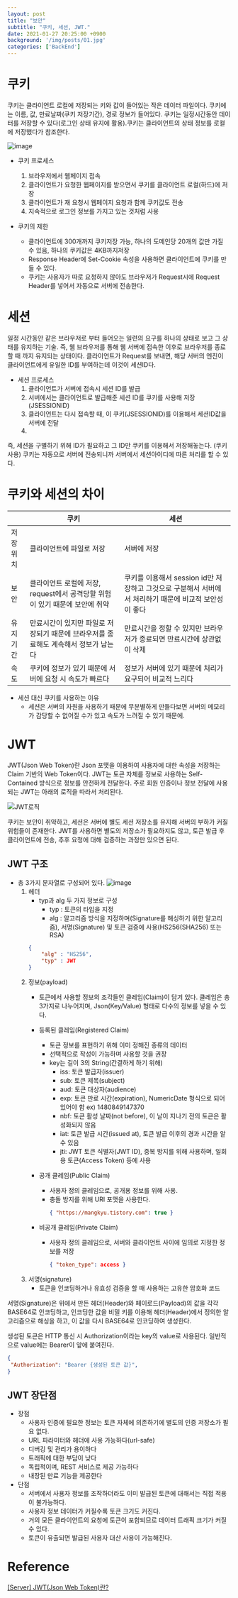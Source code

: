 ```yaml
---
layout: post
title: "보안"
subtitle: "쿠키, 세션, JWT."
date: 2021-01-27 20:25:00 +0900
background: '/img/posts/01.jpg'
categories: ['BackEnd']
---
```

# 쿠키
쿠키는 클라이언트 로컬에 저장되는 키와 값이 들어있는 작은 데이터 파일이다. 쿠키에는 이름, 값, 만료날짜(쿠키 저장기간), 경로 정보가 들어있다. 쿠키는 일정시간동안 데이터를 저장할 수 있다(로그인 상태 유지에 활용).쿠키는 클라이언트의 상태 정보를 로컬에 저장했다가 참조한다.


![image](https://user-images.githubusercontent.com/46861704/105983259-ce4a1d00-60db-11eb-878c-f3f96a7d9983.png)

- 쿠키 프로세스
  1. 브라우저에서 웹페이지 접속
  2. 클라이언트가 요청한 웹페이지를 받으면서 쿠키를 클라이언트 로컬(하드)에 저장
  3. 클라이언트가 재 요청시 웹페이지 요청과 함께 쿠키값도 전송
  4. 지속적으로 로그인 정보를 가지고 있는 것처럼 사용

- 쿠키의 제한
  - 클라이언트에 300개까지 쿠키저장 가능, 하나의 도메인당 20개의 값만 가질 수 있음, 하나의 쿠키값은 4KB까지저장
  - Response Header에 Set-Cookie 속성을 사용하면 클라이언트에 쿠키를 만들 수 있다.
  - 쿠키는 사용자가 따로 요청하지 않아도 브라우저가 Request시에 Request Header를 넣어서 자동으로 서버에 전송한다.

# 세션
일정 시간동안 같은 브라우저로 부터 들어오는 일련의 요구를 하나의 상태로 보고 그 상태를 유지하는 기술. 즉,
웹 브라우저를 통해 웹 서버에 접속한 이후로 브라우저를 종료할 때 까지 유지되는 상태이다. 클라이언트가
Request를 보내면, 해당 서버의 엔진이 클라이언트에게 유일한 ID를 부여하는데 이것이 세션ID다.

- 세션 프로세스
  1. 클라이언트가 서버에 접속시 세션 ID를 발급
  2. 서버에서는 클라이언트로 발급해준 세션 ID를 쿠키를 사용해 저장 (JSESSIONID)
  3. 클라이언트는 다시 접속할 때, 이 쿠키(JSESSIONID)를 이용해서 세션ID값을 서버에 전달
  4. 
즉, 세션을 구별하기 위해 ID가 필요하고 그 ID만 쿠키를 이용해서 저장해놓는다. (쿠키사용) 쿠키는 자동으로
서버에 전송되니까 서버에서 세션아이디에 따른 처리를 할 수 있다.

# 쿠키와 세션의 차이

| | 쿠키|세션|
|-|-|-|
|저장위치|클라이언트에 파일로 저장|서버에 저장|
|보안| 클라이언트 로컬에 저장, request에서 공격당할 위험이 있기 때문에 보안에 취약|쿠키를 이용해서 session id만 저장하고 그것으로 구분해서 서버에서 처리하기 때문에 비교적 보안성이 좋다|
|유지기간|만료시간이 있지만 파일로 저장되기 때문에 브라우저를 종료해도 계속해서 정보가 남는다|만료시간을 정할 수 있지만 브라우저가 종료되면 만료시간에 상관없이 삭제|
|속도|쿠키에 정보가 있기 때문에 서버에 요청 시 속도가 빠르다| 정보가 서버에 있기 때문에 처리가 요구되어 비교적 느리다|

- 세션 대신 쿠키를 사용하는 이유 
  - 세션은 서버의 자원을 사용하기 때문에 무분별하게 만들다보면 서버의 메모리가 감당할 수 없어질 수가 있고 속도가 느려질 수 있기 때문에.

# JWT
JWT(Json Web Token)란 Json 포맷을 이용하여 사용자에 대한 속성을 저장하는 Claim 기반의 Web Token이다. JWT는 토큰 자체를 정보로 사용하는 Self-Contained 방식으로 정보를 안전하게 전달한다. 주로 회원 인증이나 정보 전달에 사용되는 JWT는 아래의 로직을 따라서 처리된다.

![JWT로직](https://blog.kakaocdn.net/dn/rdboS/btqArUrgcMr/HWY80zNL9reAv6FeE6AYE1/img.png)

쿠키는 보안이 취약하고, 세션은 서버에 별도 세션 저장소를 유지해 서버의 부하가 커질 위험들이 존재한다. JWT를 사용하면 별도의 저장소가 필요하지도 않고, 토큰 발급 후 클라이언트에 전송, 추후 요청에 대해 검증하는 과정만 있으면 된다.

## JWT 구조
- 총 3가지 문자열로 구성되어 있다.
![image](https://user-images.githubusercontent.com/46861704/105985879-76151a00-60df-11eb-8d63-93ac9941b978.png)
    1. 헤더
        - typ과 alg 두 가지 정보로 구성
          - typ : 토큰의 타입을 지정
          - alg : 알고리즘 방식을 지정하며(Signature를 해싱하기 위한 알고리즘), 서명(Signature) 및 토큰 검증에 사용(HS256(SHA256) 또는 RSA) 
        ~~~json
        {
            "alg" : "HS256",
            "typ" : JWT
        }
        ~~~
    2. 정보(payload)
       - 토큰에서 사용할 정보의 조각들인 클레임(Claim)이 담겨 있다. 클레임은 총 3가지로 나누어지며, Json(Key/Value) 형태로 다수의 정보를 넣을 수 있다.
       - 등록된 클레임(Registered Claim)
         - 토큰 정보를 표현하기 위해 이미 정해진 종류의 데이터
         - 선택적으로 작성이 가능하며 사용할 것을 권장
         - key는 길이 3의 String(간결하게 하기 위해)
           - iss: 토큰 발급자(issuer)
           - sub: 토큰 제목(subject)
           - aud: 토큰 대상자(audience)
           - exp: 토큰 만료 시간(expiration), NumericDate 형식으로 되어 있어야 함 ex) 1480849147370
           - nbf: 토큰 활성 날짜(not before), 이 날이 지나기 전의 토큰은 활성화되지 않음
           - iat: 토큰 발급 시간(issued at), 토큰 발급 이후의 경과 시간을 알 수 있음
           - jti: JWT 토큰 식별자(JWT ID), 중복 방지를 위해 사용하며, 일회용 토큰(Access Token) 등에 사용

 
       - 공개 클레임(Public Claim)
         - 사용자 정의 클레임으로, 공개용 정보를 위해 사용.
         - 충돌 방지를 위해 URI 포맷을 사용한다.   
            ~~~json
            { "https://mangkyu.tistory.com": true }
            ~~~
       - 비공개 클레임(Private Claim)
         - 사용자 정의 클레임으로, 서버와 클라이언트 사이에 임의로 지정한 정보를 저장
            ~~~json
            { "token_type": access }
            ~~~
    3. 서명(signature)
       - 토큰을 인코딩하거나 유효성 검증을 할 때 사용하는 고유한 암호화 코드

서명(Signature)은 위에서 만든 헤더(Header)와 페이로드(Payload)의 값을 각각 BASE64로 인코딩하고, 인코딩한 값을 비밀 키를 이용해 헤더(Header)에서 정의한 알고리즘으로 해싱을 하고, 이 값을 다시 BASE64로 인코딩하여 생성한다.

생성된 토큰은 HTTP 통신 시 Authorization이라는 key의 value로 사용된다. 일반적으로 value에는 Bearer이 앞에 붙여진다.
~~~json
{ 
 "Authorization": "Bearer {생성된 토큰 값}",
}
~~~

## JWT 장단점
- 장점
  - 사용자 인증에 필요한 정보는 토큰 자체에 의존하기에 별도의 인증 저장소가 필요 없다.
  - URL 파라미터와 헤더에 사용 가능하다(url-safe)
  - 디버깅 및 관리가 용이하다
  - 트래픽에 대한 부담이 낮다
  - 독립적이며, REST 서비스로 제공 가능하다
  - 내장된 만료 기능을 제공한다
- 단점
  - 서버에서 사용자 정보를 조작하더라도 이미 발급된 토큰에 대해서는 직접 적용이 불가능하다.
  - 사용자 정보 데이터가 커질수록 토큰 크기도 커진다.
  - 거의 모든 클라이언트의 요청에 토큰이 포함되므로 데이터 트래픽 크기가 커질 수 있다.
  - 토큰이 유출되면 발급된 사용자 대산 사용이 가능해진다.


# Reference
[[Server] JWT(Json Web Token)란?](https://mangkyu.tistory.com/56)